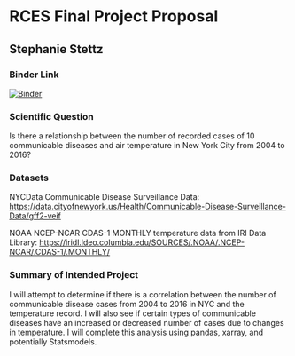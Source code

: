 # RCES Final Project Proposal
## Stephanie Stettz

### Binder Link
[![Binder](https://mybinder.org/badge_logo.svg)](https://mybinder.org/v2/gh/stephaniestettz/RCES-Final-Project/master)

### Scientific Question
Is there a relationship between the number of recorded cases of 10 communicable diseases and air temperature in New York City from 2004 to 2016?

### Datasets
NYCData Communicable Disease Surveillance Data: 
https://data.cityofnewyork.us/Health/Communicable-Disease-Surveillance-Data/gff2-veif

NOAA NCEP-NCAR CDAS-1 MONTHLY temperature data from IRI Data Library:
https://iridl.ldeo.columbia.edu/SOURCES/.NOAA/.NCEP-NCAR/.CDAS-1/.MONTHLY/

### Summary of Intended Project
I will attempt to determine if there is a correlation between the number of communicable disease cases from 2004 to 2016 in NYC and the temperature record. I will also see if certain types of communicable diseases have an increased or decreased number of cases due to changes in temperature.  I will complete this analysis using pandas, xarray, and potentially Statsmodels.  


